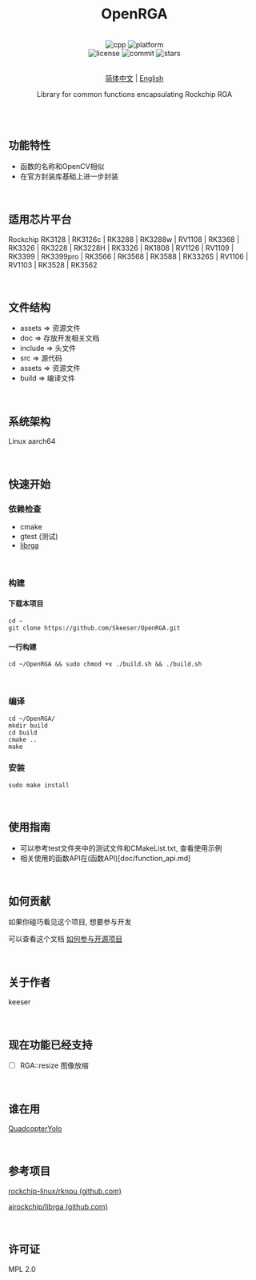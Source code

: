 <div align="center">

<!-- <img alt="LOGO" src="assets/closure.jpg" width="256" height="256" /> -->

# OpenRGA

<br>

<div>
    <img alt="cpp" src="https://img.shields.io/badge/cpp-11-%2300599C">
    <img alt="platform" src="https://img.shields.io/badge/platform-Linux%20-blueviolet">
</div>
<div>
    <img alt="license" src="https://img.shields.io/github/license/Skeeser/OpenRGA">
    <img alt="commit" src="https://img.shields.io/github/commit-activity/m/Skeeser/OpenRGA?color=%23ff69b4">
    <img alt="stars" src="https://img.shields.io/github/stars/Skeeser/OpenRGA?style=social">
</div>
<br>

[简体中文](README.md)  | [English](README_EN.md) 

Library for common functions encapsulating Rockchip RGA

<br>

</div>

<br>

## 功能特性

- 函数的名称和OpenCV相似
- 在官方封装库基础上进一步封装

<br>

## 适用芯片平台

Rockchip RK3128 | RK3126c | RK3288 | RK3288w | RV1108 | RK3368 | RK3326 | RK3228 | RK3228H | RK3326 | RK1808 | RV1126 | RV1109 | RK3399 | RK3399pro | RK3566 | RK3568 | RK3588 | RK3326S | RV1106 | RV1103 | RK3528 | RK3562  

<br>

## 文件结构
- assets => 资源文件
- doc => 存放开发相关文档
- include => 头文件
- src => 源代码
- assets => 资源文件
- build => 编译文件

<br>

## 系统架构
Linux aarch64

<br>

## 快速开始

### 依赖检查
- cmake
- gtest (测试)
- [librga](https://github.com/airockchip/librga)

<br>

### 构建
#### 下载本项目
```shell
cd ~
git clone https://github.com/Skeeser/OpenRGA.git
```

#### 一行构建
```shell
cd ~/OpenRGA && sudo chmod +x ./build.sh && ./build.sh
```

<br>

### 编译
```shell
cd ~/OpenRGA/
mkdir build
cd build
cmake .. 
make
```

### 安装

```shell
sudo make install
```

<br>

## 使用指南
- 可以参考test文件夹中的测试文件和CMakeList.txt, 查看使用示例  
- 相关使用的函数API在(函数API)[doc/function_api.md]

<br>

## 如何贡献
如果你碰巧看见这个项目, 想要参与开发

可以查看这个文档 [如何参与开源项目](doc/github参与开源项目流程.md)

<br>

## 关于作者
keeser

<br>

## 现在功能已经支持
- [ ] RGA::resize 图像放缩

<br>

## 谁在用
[QuadcopterYolo](https://github.com/Skeeser/QuadcopterYolo)

<br>

## 参考项目
[rockchip-linux/rknpu (github.com)](https://github.com/rockchip-linux/rknpu)

[airockchip/librga (github.com)](https://github.com/airockchip/librga)

<br>

## 许可证
MPL 2.0